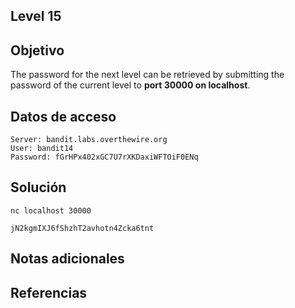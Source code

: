 ## Level 15
## Objetivo
The password for the next level can be retrieved by submitting the password of the current level to **port 30000 on localhost**.
## Datos de acceso
	Server: bandit.labs.overthewire.org
	User: bandit14
	Password: fGrHPx402xGC7U7rXKDaxiWFTOiF0ENq
	
## Solución
	nc localhost 30000

	jN2kgmIXJ6fShzhT2avhotn4Zcka6tnt
## Notas adicionales

## Referencias